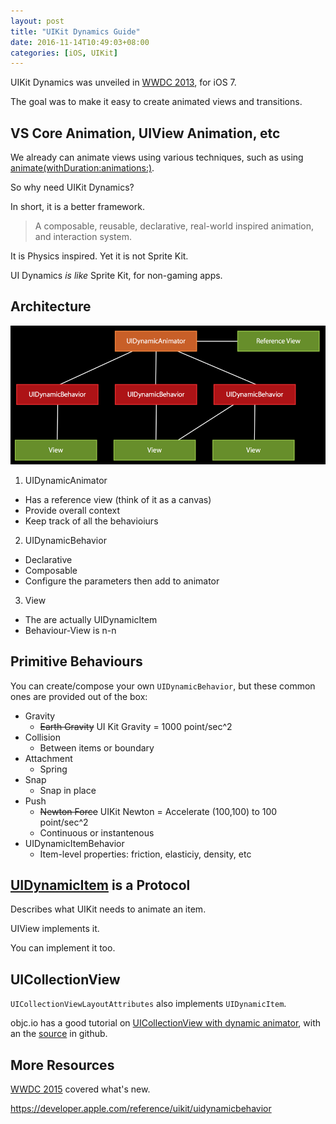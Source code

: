 ```yaml
---
layout: post
title: "UIKit Dynamics Guide"
date: 2016-11-14T10:49:03+08:00
categories: [iOS, UIKit]
---
```


UIKit Dynamics was unveiled in [WWDC 2013](https://developer.apple.com/videos/play/wwdc2013/206/), for iOS 7.

The goal was to make it easy to create animated views and transitions.


## VS Core Animation, UIView Animation, etc

We already can animate views using various techniques, such as using [animate(withDuration:animations:)](https://developer.apple.com/reference/uikit/uiview/1622418-animate).

So why need UIKit Dynamics?

In short, it is a better framework.

> A composable, reusable, declarative, real-world inspired animation, and interaction system.

It is Physics inspired. Yet it is not Sprite Kit.

UI Dynamics _is like_ Sprite Kit, for non-gaming apps.


## Architecture

![UIKit Dynamic Architecture Diagram](/images/uikit-dynamic-architecture.png)

1. UIDynamicAnimator
  - Has a reference view (think of it as a canvas)
  - Provide overall context 
  - Keep track of all the behavioiurs
2. UIDynamicBehavior
  - Declarative
  - Composable
  - Configure the parameters then add to animator
3. View
  - The are actually UIDynamicItem
  - Behaviour-View is n-n


## Primitive Behaviours

You can create/compose your own `UIDynamicBehavior`, but these common ones are provided out of the box:

- Gravity
  - ~~Earth Gravity~~ UI Kit Gravity = 1000 point/sec^2
- Collision
  - Between items or boundary
- Attachment
  - Spring
- Snap
  - Snap in place
- Push
  - ~~Newton Force~~ UIKit Newton = Accelerate (100,100) to 100 point/sec^2
  - Continuous or instantenous
- UIDynamicItemBehavior
  - Item-level properties: friction, elasticiy, density, etc

  
## [UIDynamicItem](https://developer.apple.com/reference/uikit/uidynamicitem) is a Protocol

Describes what UIKit needs to animate an item. 

UIView implements it. 

You can implement it too.


## UICollectionView

`UICollectionViewLayoutAttributes` also implements `UIDynamicItem`.

objc.io has a good tutorial on [UICollectionView with dynamic animator](https://www.objc.io/issues/5-ios7/collection-views-and-uidynamics/), with an the [source](https://github.com/ashfurrow/ASHSpringyCollectionView/blob/master/ASHSpringyCollectionView/ASHSpringyCollectionViewFlowLayout.m) in github.


## More Resources

[WWDC 2015](https://developer.apple.com/videos/play/wwdc2015/229/) covered what's new.

https://developer.apple.com/reference/uikit/uidynamicbehavior